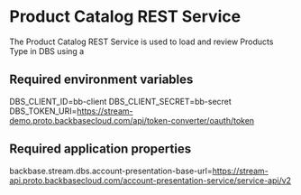 # Product Catalog REST Service

The Product Catalog REST Service is used to load and review Products Type in DBS using a 

## Required environment variables

DBS_CLIENT_ID=bb-client
DBS_CLIENT_SECRET=bb-secret
DBS_TOKEN_URI=https://stream-demo.proto.backbasecloud.com/api/token-converter/oauth/token

## Required application properties

backbase.stream.dbs.account-presentation-base-url=https://stream-api.proto.backbasecloud.com/account-presentation-service/service-api/v2
